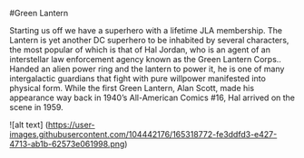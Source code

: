 #Green Lantern

Starting us off we have a superhero with a lifetime JLA membership. The Lantern is yet another DC superhero to be inhabited by several characters, the most popular of which is that of Hal Jordan, who is an agent of an interstellar law enforcement agency known as the Green Lantern Corps.. Handed an alien power ring and the lantern to power it, he is one of many intergalactic guardians that fight with pure willpower manifested into physical form. While the first Green Lantern, Alan Scott, made his appearance way back in 1940’s All-American Comics #16, Hal arrived on the scene in 1959.

![alt text] (https://user-images.githubusercontent.com/104442176/165318772-fe3ddfd3-e427-4713-ab1b-62573e061998.png)
